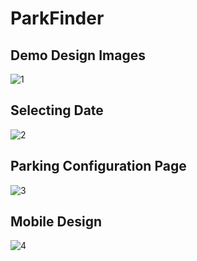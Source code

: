 # ParkFinder
 
## Demo Design Images
![1](https://user-images.githubusercontent.com/65444856/212482284-aaff5fb9-a879-4c1c-a126-da75cb0781d6.png)
## Selecting Date
![2](https://user-images.githubusercontent.com/65444856/212482297-7d6c5e32-77af-4db8-87d0-1ac6e3790427.png)
## Parking Configuration Page
![3](https://user-images.githubusercontent.com/65444856/212482306-e957d92c-90e0-4969-a4c3-3919e6068c05.png)
## Mobile Design
![4](https://user-images.githubusercontent.com/65444856/212482310-f57035a2-12df-4709-bb4d-336b174dbe59.png)
